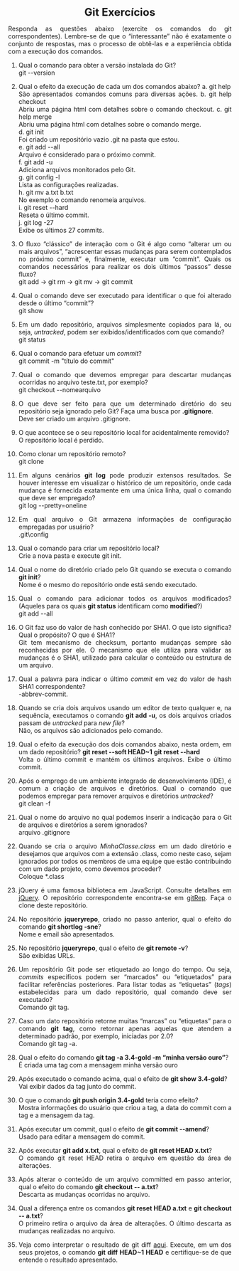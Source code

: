 <p style="text-align: center;"><font size="5"><b>Git Exercícios</b></font></p1></p>
<DIV align="justify">

Responda as questões abaixo (exercite os comandos do git correspondentes). Lembre-se de que o “interessante” não é exatamente o conjunto de respostas, mas o processo de obtê-las e a experiência obtida com a execução dos comandos.


1. Qual o comando para obter a versão instalada do Git?  
git --version  

2. Qual o efeito da execução de cada um dos comandos abaixo?
  a. git help   
  São apresentados comandos comuns para diversas ações.
  b. git help checkout  
  Abriu uma página html com detalhes sobre o comando checkout.
  c. git help merge  
  Abriu uma página html com detalhes sobre o comando merge.  
  d. git init  
  Foi criado um repositório vazio .git na pasta que estou.  
  e. git add --all  
  Arquivo é considerado para o próximo commit.  
  f. git add -u  
  Adiciona arquivos monitorados pelo Git.  
  g. git config -l  
  Lista as configurações realizadas.  
  h. git mv a.txt b.txt  
  No exemplo o comando renomeia arquivos.  
  i. git reset --hard  
  Reseta o último commit.  
  j. git log -27  
  Exibe os últimos 27 commits.    
3. O fluxo “clássico” de interação com o Git é algo como “alterar um ou mais arquivos”, “acrescentar essas mudanças para serem contemplados no próximo commit” e, finalmente, executar um “commit”. Quais os comandos necessários para realizar os dois últimos “passos” desse fluxo?  
git add -> git rm -> git mv -> git commit  
4. Qual o comando deve ser executado para identificar o que foi alterado desde o último “commit”?  
git show  
5. Em um dado repositório, arquivos simplesmente copiados para lá, ou seja, _untracked_, podem ser exibidos/identificados com que comando?  
git status  
6. Qual o comando para efetuar um _commit_?  
git commit -m "título do commit"  
7. Qual o comando que devemos empregar para descartar mudanças ocorridas no arquivo teste.txt, por exemplo?  
git checkout --nomearquivo  
8. O que deve ser feito para que um determinado diretório do seu repositório seja ignorado pelo Git? Faça uma busca por **.gitignore**.  
Deve ser criado um arquivo .gitignore.  
9. O que acontece se o seu repositório local for acidentalmente removido?  
O repositório local é perdido.  
10. Como clonar um repositório remoto?  
git clone  
11. Em alguns cenários **git log** pode produzir extensos resultados. Se houver interesse em visualizar o histórico de um repositório, onde cada mudança é fornecida exatamente em uma única linha, qual o comando que deve ser empregado?  
git log --pretty=oneline  
12. Em qual arquivo o Git armazena informações de configuração empregadas por usuário?  
.git\config  
13. Qual o comando para criar um repositório local?  
Crie a nova pasta e execute git init.  
14. Qual o nome do diretório criado pelo Git quando se executa o comando **git init**?  
Nome é o mesmo do repositório onde está sendo executado.  
15. Qual o comando para adicionar todos os arquivos modificados? (Aqueles para os quais **git status** identificam como **modified**?)  
git add --all  
16. O Git faz uso do valor de hash conhecido por SHA1. O que isto significa? Qual o propósito? O que é SHA1?  
Git tem mecanismo de checksum, portanto mudanças sempre são reconhecidas por ele. O mecanismo que ele utiliza para validar as mudanças é o SHA1, utilizado para calcular o conteúdo ou estrutura de um arquivo.  
17. Qual a palavra para indicar o último _commit_ em vez do valor de hash SHA1 correspondente?  
-abbrev-commit.  
18. Quando se cria dois arquivos usando um editor de texto qualquer e, na sequência, executamos o comando **git add -u**, os dois arquivos criados passam de _untracked_ para _new file_?  
Não, os arquivos são adicionados pelo comando.  
19. Qual o efeito da execução dos dois comandos abaixo, nesta ordem, em um dado repositório?
**git reset --soft HEAD~1**
**git reset --hard**  
Volta o último commit e mantém os últimos arquivos. Exibe o último commit.  
20. Após o emprego de um ambiente integrado de desenvolvimento (IDE), é comum a criação de arquivos e diretórios. Qual o comando que podemos empregar para remover arquivos e diretórios _untracked_?  
git clean -f  
21. Qual o nome do arquivo no qual podemos inserir a indicação para o Git de arquivos e diretórios a serem ignorados?  
arquivo .gitignore  
22. Quando se cria o arquivo _MinhaClasse.class_ em um dado diretório e desejamos que arquivos com a extensão .class, como neste caso, sejam ignorados por todos os membros de uma equipe que estão contribuindo com um dado projeto, como devemos proceder?  
Coloque *.class  
23. jQuery é uma famosa biblioteca em JavaScript. Consulte detalhes em [jQuery](http://jquery.com). O repositório correspondente encontra-se em [gitRep](https://github.com/jquery/jquery.git). Faça o clone deste repositório.
24. No repositório **jqueryrepo**, criado no passo anterior, qual o efeito do comando
**git shortlog -sne**?  
Nome e email são apresentados.  
25. No repositório **jqueryrepo**, qual o efeito de **git remote -v**?  
São exibidas URLs.  
26. Um repositório Git pode ser etiquetado ao longo do tempo. Ou seja, _commits_ específicos podem ser “marcados” ou “etiquetados” para facilitar referências posteriores. Para listar todas as “etiquetas” (_tags_) estabelecidas para um dado repositório, qual comando deve ser executado?  
Comando git tag.  
27. Caso um dato repositório retorne muitas “marcas” ou “etiquetas” para o comando **git tag**, como retornar apenas aquelas que atendem a determinado padrão, por exemplo, iniciadas por 2.0?  
Comando git tag -a.  
28. Qual o efeito do comando **git tag -a 3.4-gold -m “minha versão ouro”**?  
É criada uma tag com a mensagem minha versão ouro  
29. Após executado o comando acima, qual o efeito de **git show 3.4-gold**?  
Vai exibir dados da tag junto do commit.  
30. O que o comando **git push origin 3.4-gold** teria como efeito?  
Mostra informações do usuário que criou a tag, a data do commit com a tag e a mensagem da tag.  
31. Após executar um commit, qual o efeito de **git commit --amend**?  
Usado para editar a mensagem do commit.  
32. Após executar **git add x.txt**, qual o efeito de **git reset HEAD x.txt**?  
O comando git reset HEAD retira o arquivo em questão da área de alterações.  
33. Após alterar o conteúdo de um arquivo committed em passo anterior, qual o efeito do comando **git checkout -- a.txt**?  
Descarta as mudanças ocorridas no arquivo.  
34. Qual a diferença entre os comandos **git reset HEAD a.txt** e **git checkout -- a.txt**?  
O primeiro retira o arquivo da área de alterações. O último descarta as mudanças realizadas no arquivo.  
35. Veja como interpretar o resultado de git diff [aqui](https://medium.com/therobinkim/how-to-read-a-git-diff-6c87a9dc47c5). Execute, em um dos seus projetos, o comando **git diff HEAD~1 HEAD** e certifique-se de que entende o resultado apresentado.